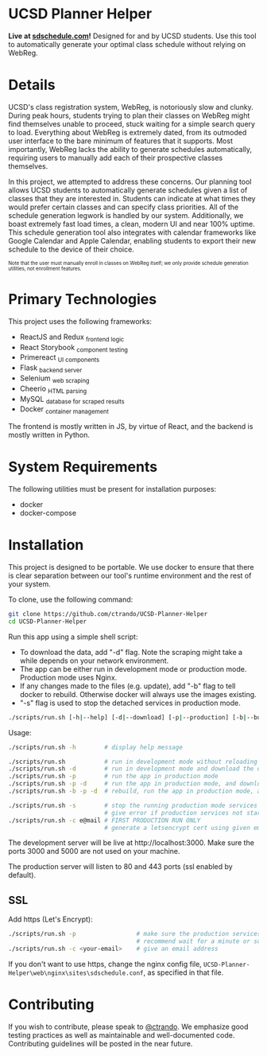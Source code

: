 # UCSD Planner Helper
 
**Live at [sdschedule.com](https://sdschedule.com)!** Designed for and by UCSD students. Use this tool to automatically generate
your optimal class schedule without relying on WebReg.

# Details 

UCSD's class registration system, WebReg, is notoriously slow and clunky. 
During peak hours, students trying to plan their classes on WebReg might find
themselves unable to proceed, stuck waiting for a simple search query to load.
Everything about WebReg is extremely dated, from its outmoded user interface
to the bare minimum of features that it supports. Most importantly, WebReg
lacks the ability to generate schedules automatically, requiring users to
manually add each of their prospective classes themselves.

In this project, we attempted to address these concerns. Our planning tool 
allows UCSD students to automatically generate schedules given a list of classes
that they are interested in. Students can indicate at what times they would 
prefer certain classes and can specify class priorities. All of the 
schedule generation legwork is handled by our system. Additionally, we boast
extremely fast load times, a clean, modern UI and near 100% uptime. This 
schedule generation tool also integrates with calendar frameworks like
Google Calendar and Apple Calendar, enabling students to export their new
schedule to the device of their choice.

<sub><sup>Note that the user must manually enroll in classes on WebReg itself; 
we only provide schedule generation utilities, not enrollment features.</sup></sub>

# Primary Technologies

This project uses the following frameworks:

* ReactJS and Redux <sub>frontend logic</sub>
* React Storybook <sub>component testing</sub>
* Primereact <sub>UI components</sub>
* Flask <sub>backend server</sub>
* Selenium <sub>web scraping</sub>
* Cheerio <sub>HTML parsing</sub>
* MySQL <sub>database for scraped results</sub>
* Docker <sub>container management</sub>

The frontend is mostly written in JS, by virtue of React, and the backend is
mostly written in Python. 

# System Requirements

The following utilities must be present for installation purposes: 

* docker
* docker-compose

# Installation

This project is designed to be portable. We use docker to ensure that there is
clear separation between our tool's runtime environment and the
rest of your system.

To clone, use the following command:

```bash
git clone https://github.com/ctrando/UCSD-Planner-Helper
cd UCSD-Planner-Helper
```

Run this app using a simple shell script:

* To download the data, add "-d" flag. Note the scraping might take a while depends on your network environment.
* The app can be either run in development mode or production mode. Production mode uses Nginx.
* If any changes made to the files (e.g. update), add "-b" flag to tell docker to rebuild. Otherwise docker will always use the images existing.
* "-s" flag is used to stop the detached services in production mode.

```bash
./scripts/run.sh [-h|--help] [-d|--download] [-p|--production] [-b|--build] [-s|--stop] [-c|--cert <email>]
```

Usage:

```bash
./scripts/run.sh -h        # display help message

./scripts/run.sh           # run in development mode without reloading or rebuilding
./scripts/run.sh -d        # run in development mode and download the data
./scripts/run.sh -p        # run the app in production mode
./scripts/run.sh -p -d     # run the app in production mode, and download data
./scripts/run.sh -b -p -d  # rebuild, run the app in production mode, and download data

./scripts/run.sh -s        # stop the running production mode services
                           # give error if production services not started properly
./scripts/run.sh -c e@mail # FIRST PRODUCTION RUN ONLY
                           # generate a letsencrypt cert using given email
```

The development server will be live at http://localhost:3000. Make sure the ports 3000 and 5000 
are not used on your machine.

The production server will listen to 80 and 443 ports (ssl enabled by default).

## SSL

Add https (Let's Encrypt):

```bash
./scripts/run.sh -p                 # make sure the production services are up
                                    # recommend wait for a minute or so
./scripts/run.sh -c <your-email>    # give an email address
```

If you don't want to use https,
change the nginx config file, `UCSD-Planner-Helper\web\nginx\sites\sdschedule.conf`,
as specified in that file.

# Contributing

If you wish to contribute, please speak to [@ctrando](https://github.com/ctrando). 
We emphasize good testing practices as well as maintainable and well-documented code.
Contributing guidelines will be posted in the near future.
